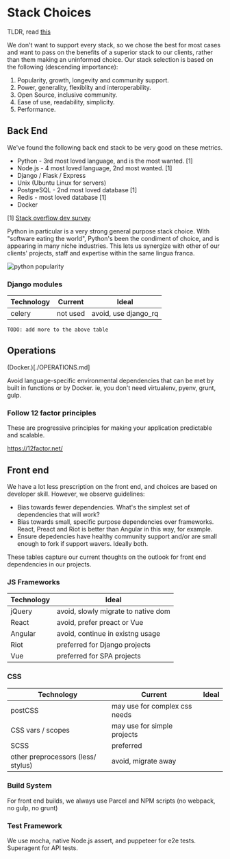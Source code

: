 # Stack Choices

TLDR, read [this](http://boringtechnology.club/)

We don't want to support every stack, so we chose the best for most cases and want to pass on the benefits of a superior stack to our clients, rather than them making an uninformed choice. Our stack selection is based on the following (descending importance):

1. Popularity, growth, longevity and community support.
2. Power, generality, flexiblity and interoperability.
3. Open Source, inclusive community.
4. Ease of use, readability, simplicity.
5. Performance.

## Back End

We've found the following back end stack to be very good on these metrics.

  * Python - 3rd most loved language, and is the most wanted. [1]
  * Node.js - 4 most loved language, 2nd most wanted. [1]
  * Django / Flask / Express
  * Unix (Ubuntu Linux for servers)
  * PostgreSQL - 2nd most loved database [1]
  * Redis - most loved database [1]
  * Docker

[1] [Stack overflow dev survey](https://insights.stackoverflow.com/survey/2018/?utm_source=Iterable&utm_medium=email&utm_campaign=dev-survey-2018-promotion)

Python in particular is a very strong general purpose stack choice. With "software eating the world", Python's been the condiment of choice, and is appearing in many niche industries. This lets us synergize with other of our clients' projects, staff and expertise within the same lingua franca.

![python popularity](https://zgab33vy595fw5zq-zippykid.netdna-ssl.com/wp-content/uploads/2017/09/growth_major_languages-1-1024x878.png)

### Django modules

| Technology    | Current | Ideal    |
| ------------- | ------- | -------- |
| celery | not used   | avoid, use django_rq |

`TODO: add more to the above table`

## Operations

(Docker.)[./OPERATIONS.md]

Avoid language-specific environmental dependencies that can be met by built in functions or by Docker. ie, you don't need virtualenv, pyenv, grunt, gulp.

### Follow 12 factor principles

These are progressive principles for making your application predictable and scalable.

https://12factor.net/

## Front end

We have a lot less prescription on the front end, and choices are based on developer skill. However, we observe guidelines:

  * Bias towards fewer dependencies. What's the simplest set of dependencies that will work?
  * Bias towards small, specific purpose dependencies over frameworks. React, Preact and Riot is better than Angular in this way, for example.
  * Ensure depedencies have healthy community support and/or are small enough to fork if support wavers. Ideally both.

These tables capture our current thoughts on the outlook for front end dependencies in our projects.

### JS Frameworks

| Technology    | Ideal    |
| ------------- | -------- |
| jQuery | avoid, slowly migrate to native dom |
| React  | avoid, prefer preact or Vue |
| Angular | avoid, continue in existng usage |
| Riot   | preferred for Django projects |
| Vue    | preferred for SPA projects |

### CSS

| Technology    | Current | Ideal    |
| ------------- | ------- | -------- |
| postCSS       | may use for complex css needs |
| CSS vars / scopes | may use for simple projects |
| SCSS          | preferred |
| other preprocessors (less/ stylus) | avoid, migrate away |

### Build System

For front end builds, we always use Parcel and NPM scripts (no webpack, no gulp, no grunt)

### Test Framework

We use mocha, native Node.js assert, and puppeteer for e2e tests. Superagent for API tests.

